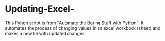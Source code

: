 # Updating-Excel-
This Pyhon script is from "Automate the Boring Stuff with Python". It automates the process of changing values in an excel workbook (sheet) and makes a new fie with updated changes. 
